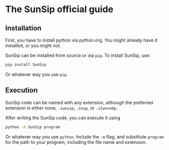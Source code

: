 # The SunSip official guide

## Installation

First, you have to install python via python.org. You might already have it installed, or you might not.

SunSip can be installed from source or via `pip`. To install SunSip, use:

```bash
pip install SunSip
```

Or whatever way you use `pip`.

## Execution

SunSip code can be named with any extension, although the preferred extension is either none, `.sunsip`, `.snsp`, or `.slwnsnbp`.

After writing the SunSip code, you can execute it using

```bash
python -m SunSip program
```

Or whatever way you use `python`. Include the `-m` flag, and substitute `program` for the path to your program, including the file name and extension.

